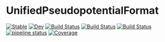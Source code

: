 # UnifiedPseudopotentialFormat

[![Stable](https://img.shields.io/badge/docs-stable-blue.svg)](https://MineralsCloud.github.io/UnifiedPseudopotentialFormat.jl/stable)
[![Dev](https://img.shields.io/badge/docs-dev-blue.svg)](https://MineralsCloud.github.io/UnifiedPseudopotentialFormat.jl/dev)
[![Build Status](https://github.com/MineralsCloud/UnifiedPseudopotentialFormat.jl/actions/workflows/CI.yml/badge.svg?branch=main)](https://github.com/MineralsCloud/UnifiedPseudopotentialFormat.jl/actions/workflows/CI.yml?query=branch%3Amain)
[![Build Status](https://ci.appveyor.com/api/projects/status/github/MineralsCloud/UnifiedPseudopotentialFormat.jl?svg=true)](https://ci.appveyor.com/project/singularitti/UnifiedPseudopotentialFormat-jl)
[![Build Status](https://api.cirrus-ci.com/github/MineralsCloud/UnifiedPseudopotentialFormat.jl.svg)](https://cirrus-ci.com/github/MineralsCloud/UnifiedPseudopotentialFormat.jl)
[![pipeline status](https://gitlab.com/singularitti/UnifiedPseudopotentialFormat.jl/badges/main/pipeline.svg)](https://gitlab.com/singularitti/UnifiedPseudopotentialFormat.jl/-/pipelines)
[![Coverage](https://codecov.io/gh/MineralsCloud/UnifiedPseudopotentialFormat.jl/branch/main/graph/badge.svg)](https://codecov.io/gh/MineralsCloud/UnifiedPseudopotentialFormat.jl)
